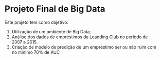 # Projeto Final de Big Data

Este projeto tem como objetivo: 
1. Utilização de um ambiente de Big Data; 
2. Análise dos dados de empréstimos da Leanding Club no período de 2007 a 2015. 
3. Criação de modelo de predição de um empréstimo ser ou não ruim com no mínimo 70% de AUC
